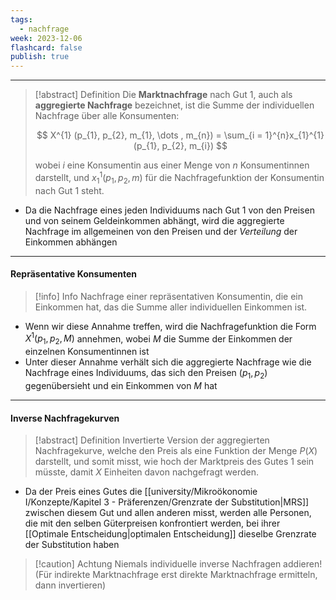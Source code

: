 ```yaml
---
tags:
  - nachfrage
week: 2023-12-06
flashcard: false
publish: true
---
```

***

> [!abstract] Definition 
> Die **Marktnachfrage** nach Gut 1, auch als **aggregierte Nachfrage** bezeichnet, ist die Summe der individuellen Nachfrage über alle Konsumenten:
> 
> $$
> X^{1} (p_{1}, p_{2}, m_{1}, \dots , m_{n}) = \sum_{i = 1}^{n}x_{1}^{1}(p_{1}, p_{2}, m_{i})
>$$
>
>wobei $i$ eine Konsumentin aus einer Menge von $n$ Konsumentinnen darstellt, und $x_{1}^{1}(p_{1}, p_{2}, m)$ für die Nachfragefunktion der Konsumentin nach Gut 1 steht.

- Da die Nachfrage eines jeden Individuums nach Gut 1 von den Preisen und von seinem Geldeinkommen abhängt, wird die aggregierte Nachfrage im allgemeinen von den Preisen und der *Verteilung* der Einkommen abhängen

***
#### Repräsentative Konsumenten

> [!info] Info 
> Nachfrage einer repräsentativen Konsumentin, die ein Einkommen hat, das die Summe aller individuellen Einkommen ist.

- Wenn wir diese Annahme treffen, wird die Nachfragefunktion die Form $X^{1}(p_{1}, p_{2}, M)$ annehmen, wobei $M$ die Summe der Einkommen der einzelnen Konsumentinnen ist
- Unter dieser Annahme verhält sich die aggregierte Nachfrage wie die Nachfrage eines Individuums, das sich den Preisen $(p_{1}, p_{2})$ gegenübersieht und ein Einkommen von $M$ hat

***
#### Inverse Nachfragekurven

> [!abstract] Definition 
> Invertierte Version der aggregierten Nachfragekurve, welche den Preis als eine Funktion der Menge ${} P(X) {}$ darstellt, und somit misst, wie hoch der Marktpreis des Gutes 1 sein müsste, damit $X$ Einheiten davon nachgefragt werden.

- Da der Preis eines Gutes die [[university/Mikroökonomie I/Konzepte/Kapitel 3 - Präferenzen/Grenzrate der Substitution|MRS]] zwischen diesem Gut und allen anderen misst, werden alle Personen, die mit den selben Güterpreisen konfrontiert werden, bei ihrer [[Optimale Entscheidung|optimalen Entscheidung]] dieselbe Grenzrate der Substitution haben

> [!caution] Achtung 
> Niemals individuelle inverse Nachfragen addieren! (Für indirekte Marktnachfrage erst direkte Marktnachfrage ermitteln, dann invertieren)

